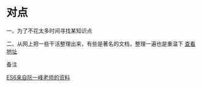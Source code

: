 # 对点

一、为了不花太多时间寻找某知识点

二、从网上把一些干活整理出来，有些是著名的文档，整理一遍也是重温下
[查看地址](https://tzcteddy.github.io/knows-point/)

备注

[ES6来自阮一峰老师的资料](http://es6.ruanyifeng.com/#README)
